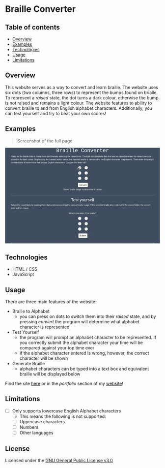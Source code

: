 # Braille Converter

## Table of contents
* [Overview](#overview)
* [Examples](#examples)
* [Technologies](#technologies)
* [Usage](#usage)
* [Limitations](#limitations)

## Overview
This website serves as a way to convert and learn braille. The website uses six dots (two columns, three rows) to represent the bumps found on brialle. To represent a *raised* state, the dot turns a dark colour, otherwise the bump is not raised and remains a light colour. The website features to ability to convert braille to and from English alphabet characters. Additionally, you can test yourself and try to beat your own scores!

## Examples

> Screenshot of the full page

[![Video](.pictures/braille-converter.gif "Visit the website")](https://alex0blackwell.github.io/pages/braille/index.html)

## Technologies
- HTML / CSS
- JavaScript

## Usage
There are three main features of the website:  
- Braille to Alphabet
  - you can press on dots to switch them into their *raised* state, and by pressing *convert* the program will determine what alphabet character is represented
- Test Yourself
  - the program will prompt an alphabet character to be represented. If you correctly submit the alphabet character your time will be compared against your top time ever
  - if the alphabet character entered is wrong, however, the correct character will be shown
- Generate Braille
  - alphabet characters can be typed into a text box and equivalent braille will be displayed below

Find the site [here](https://alex0blackwell.github.io/pages/braille/index.html) or in the *portfolio* section of my [website](https://alex0blackwell.github.io/)!


## Limitations
- [ ] Only supports lowercase English Alphabet characters
  - This means the following is not supported:
  - [ ] Uppercase characters
  - [ ] Numbers
  - [ ] Other languages

## License
Licensed under the [GNU General Public License v3.0](LICENSE)
